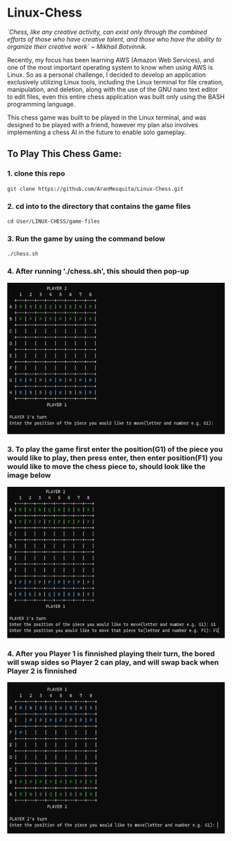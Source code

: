 # Linux-Chess

*\`Chess, like any creative activity, can exist only through the combined efforts of those who have creative talent, and those who have the ability to organize their creative work` ~ Mikhail Botvinnik.*

Recently, my focus has been learning AWS (Amazon Web Services), and one of the most important operating system to know when using AWS is Linux. So as a personal challenge, I decided to develop an application exclusively utilizing Linux tools, including the Linux terminal for file creation, manipulation, and deletion, along with the use of the GNU nano text editor to edit files, even this entire chess application was built only using the BASH programming language.

This chess game was built to be played in the Linux terminal, and was designed to be played with a friend, however my plan also involves implementing a chess AI in the future to enable solo gameplay.

## To Play This Chess Game:
### 1. clone this repo
```
git clone https://github.com/AranMesquita/Linux-Chess.git
```
### 2. cd into to the directory that contains the game files
```
cd User/LINUX-CHESS/game-files
```
### 3. Run the game by using the command below
```
./chess.sh
```
### 4. After running './chess.sh', this should then pop-up
<img src="./README-assets/image-1.png" alt="image-1" width="600" height="350" />

### 3. To play the game first enter the position(G1) of the piece you would like to play, then press enter, then enter position(F1) you would like to move the chess piece to, should look like the image below
<img src="./README-assets/image-2.png" alt="image-2" width="600" height="350" />

### 4. After you Player 1 is finnished playing their turn, the bored will swap sides so Player 2 can play, and will swap back when Player 2 is finnished
<img src="./README-assets/image-3.png" alt="image-1" width="600" height="350" />
